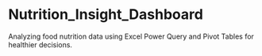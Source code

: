 # Nutrition_Insight_Dashboard
Analyzing food nutrition data using Excel Power Query and Pivot Tables for healthier decisions.
